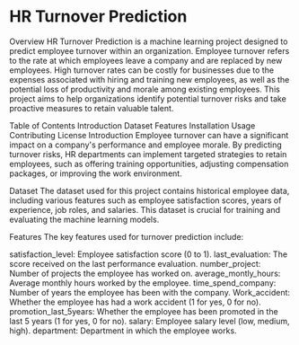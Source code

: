 # HR Turnover Prediction
Overview
HR Turnover Prediction is a machine learning project designed to predict employee turnover within an organization. Employee turnover refers to the rate at which employees leave a company and are replaced by new employees. High turnover rates can be costly for businesses due to the expenses associated with hiring and training new employees, as well as the potential loss of productivity and morale among existing employees. This project aims to help organizations identify potential turnover risks and take proactive measures to retain valuable talent.

Table of Contents
Introduction
Dataset
Features
Installation
Usage
Contributing
License
Introduction
Employee turnover can have a significant impact on a company's performance and employee morale. By predicting turnover risks, HR departments can implement targeted strategies to retain employees, such as offering training opportunities, adjusting compensation packages, or improving the work environment.

Dataset
The dataset used for this project contains historical employee data, including various features such as employee satisfaction scores, years of experience, job roles, and salaries. This dataset is crucial for training and evaluating the machine learning models.

Features
The key features used for turnover prediction include:

satisfaction_level: Employee satisfaction score (0 to 1).
last_evaluation: The score received on the last performance evaluation.
number_project: Number of projects the employee has worked on.
average_montly_hours: Average monthly hours worked by the employee.
time_spend_company: Number of years the employee has been with the company.
Work_accident: Whether the employee has had a work accident (1 for yes, 0 for no).
promotion_last_5years: Whether the employee has been promoted in the last 5 years (1 for yes, 0 for no).
salary: Employee salary level (low, medium, high).
department: Department in which the employee works.
